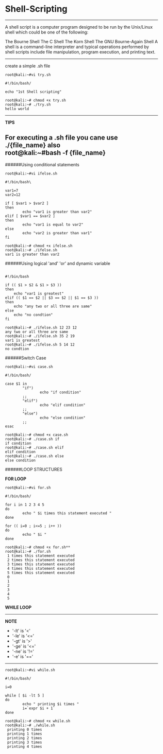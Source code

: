 # Shell-Scripting

---

A shell script is a computer program designed to be run by the Unix/Linux shell which could be one of the following:

The Bourne Shell
The C Shell
The Korn Shell
The GNU Bourne-Again Shell
A shell is a command-line interpreter and typical operations performed by shell scripts include file manipulation, program execution, and printing text.

---

create a simple .sh file

```
root@kali:~#vi try.sh

#!/bin/bash/

echo "1st Shell scripting"

root@kali:~# chmod +x try.sh
root@kali:~# ./try.sh
hello world
```
---
**TIPS**

For executing a .sh file you cane use ./{file_name}
also\
root@kali:~#bash -f {file_name}
---

######Using conditional statements

```
root@kali:~#vi ifelse.sh

#!/bin/bash\

var1=7
var2=12

if [ $var1 > $var2 ]
then
        echo "var1 is greater than var2"
elif [ $var1 == $var2 ]
then
        echo "var1 is equal to var2"
else
        echo "var2 is greater than var1"
fi

root@kali:~# chmod +x ifelse.sh
root@kali:~# ./ifelse.sh
var1 is greater than var2

```
######Using logical 'and' 'or' and dynamic variable

```

#!/bin/bash

if (( $1 > $2 & $1 > $3 ))
then
	echo "var1 is greatest"
elif (( $1 == $2 || $3 == $2 || $1 == $3 ))
then
	echo "any two or all three are same"
else
	echo "no condtion"
fi

root@kali:~# ./ifelse.sh 12 23 12
any two or all three are same
root@kali:~# ./ifelse.sh 35 2 19
var1 is greatest
root@kali:~# ./ifelse.sh 5 14 12
no condtion

```
######Switch Case

```
root@kali:~#vi case.sh

#!/bin/bash/

case $1 in
        "if")
                echo "if condition"
        ;;
        "elif")
                echo "elif condition"
        ;;
        "else")
                echo "else condition"
        ;;
esac

root@kali:~# chmod +x case.sh
root@kali:~# ./case.sh if
if condition
root@kali:~# ./case.sh elif
elif condition
root@kali:~# ./case.sh else
else condition

```

######LOOP STRUCTURES

**FOR LOOP**

```
root@kali:~#vi for.sh

#!/bin/bash/

for i in 1 2 3 4 5
do
        echo " $i times this statement executed "
done

for (( i=0 ; i<=5 ; i++ ))
do
        echo " $i "
done

root@kali:~# chmod +x for.sh**
root@kali:~# ./for.sh
 1 times this statement executed
 2 times this statement executed
 3 times this statement executed
 4 times this statement executed
 5 times this statement executed
 0
 1
 2
 3
 4
 5

 ```
**WHILE LOOP**

---
**NOTE**
- '-lt' is '<'
- '-le' is '<='
- '-gt' is '>'
- '-ge' is '<='
- '-ne' is '!='
- '-e'  is '=='

---

```
root@kali:~#vi while.sh

#!/bin/bash/

i=0

while [ $i -lt 5 ]
do
        echo " printing $i times "
        i=`expr $i + 1`
done

root@kali:~# chmod +x while.sh
root@kali:~# ./while.sh
 printing 0 times
 printing 1 times
 printing 2 times
 printing 3 times
 printing 4 times

 ```

